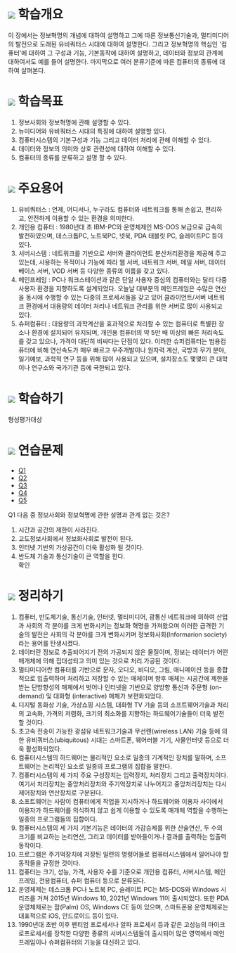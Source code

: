 # ![](https://ucampus.knou.ac.kr/html/user/img/icons/list_square.png) 학습개요

이 장에서는 정보혁명의 개념에 대하여 설명하고 그에 따른 정보통신기술과, 멀티미디어의 발전으로 도래된 유비쿼터스 시대에 대하여 설명한다. 그리고 정보혁명의 핵심인 '컴퓨터'에 대하여 그 구성과 기능, 기본동작에 대하여 설명하고, 데이터와 정보의 관계에 대하여서도 예를 들어 설명한다. 마지막으로 여러 분류기준에 따른 컴퓨터의 종류에 대하여 살펴본다.

# ![](https://ucampus.knou.ac.kr/html/user/img/icons/list_square.png) 학습목표

1. 정보사회와 정보혁명에 관해 설명할 수 있다.
2. 뉴미디어와 유비쿼터스 시대의 특징에 대하여 설명할 있다.
3. 컴퓨터시스템의 기본구성과 기능 그리고 데이터 처리에 관해 이해할 수 있다.
4. 데이터와 정보의 의미와 상호 관련성에 대하여 이해할 수 있다.
5. 컴퓨터의 종류를 분류하고 설명 할 수 있다.

# ![](https://ucampus.knou.ac.kr/html/user/img/icons/list_square.png) 주요용어

1. 유비쿼터스 : 언제, 어디서나, 누구라도 컴퓨터와 네트워크를 통해 손쉽고, 편리하고, 안전하게 이용할 수 있는 환경을 의미한다.
2. 개인용 컴퓨터 : 1980년대 초 IBM-PC와 운영체제인 MS-DOS 보급으로 급속히 발전하였으며, 데스크톱PC, 노트북PC, 넷북, PDA 태블릿 PC, 슬레이트PC 등이 있다.
3. 서버시스템 : 네트워크를 기반으로 서버와 클라이언트 분산처리환경을 제공해 주고 있는데, 사용하는 목적이나 기능에 따라 웹 서버, 네트워크 서버, 메일 서버, 데이터베이스 서버, VOD 서버 등 다양한 종류의 이름을 갖고 있다.
4. 메인프레임 : PC나 워크스테이션과 같은 단일 사용자 중심의 컴퓨터와는 달리 다중 사용자 환경을 지향하도록 설계되었다. 오늘날 대부분의 메인프레임은 수많은 연산을 동시에 수행할 수 있는 다중의 프로세서들을 갖고 있어 클라이언트/서버 네트워크 환경에서 대용량의 데이터 처리나 네트워크 관리를 위한 서버로 많이 사용되고 있다.
5. 슈퍼컴퓨터 : 대용량의 과학계산을 효과적으로 처리할 수 있는 컴퓨터로 특별한 장소나 환경에 설치되어 유지되며, 개인용 컴퓨터의 약 5만 배 이상의 빠른 처리속도를 갖고 있으나, 가격이 대단히 비싸다는 단점이 있다. 이러한 슈퍼컴퓨터는 범용컴퓨터에 비해 연산속도가 매우 빠르고 우주개발이나 원자력 계산, 국방과 무기 분야, 일기예보, 과학적 연구 등을 위해 많이 사용되고 있으며, 설치장소도 몇몇의 큰 대학이나 연구소와 국가기관 등에 국한되고 있다.

# ![](https://ucampus.knou.ac.kr/html/user/img/icons/list_square.png) 학습하기

형성평가대상

# ![](https://ucampus.knou.ac.kr/html/user/img/icons/list_square.png) 연습문제

- [Q1](https://ucampus.knou.ac.kr/ekp/user/study/retrieveUSTStudy.do#)
- [Q2](https://ucampus.knou.ac.kr/ekp/user/study/retrieveUSTStudy.do#)
- [Q3](https://ucampus.knou.ac.kr/ekp/user/study/retrieveUSTStudy.do#)
- [Q4](https://ucampus.knou.ac.kr/ekp/user/study/retrieveUSTStudy.do#)
- [Q5](https://ucampus.knou.ac.kr/ekp/user/study/retrieveUSTStudy.do#)

Q1 다음 중 정보사회와 정보혁명에 관한 설명과 관계 없는 것은?

1. 시간과 공간의 제한이 사라진다.
2. 고도정보사회에서 정보화사회로 발전이 된다.
3. 인터넷 기반의 가상공간이 더욱 활성화 될 것이다.
4. 반도체 기술과 통신기술이 큰 역할을 한다.  
    확인

# ![](https://ucampus.knou.ac.kr/html/user/img/icons/list_square.png) 정리하기

1. 컴퓨터, 반도체기술, 통신기술, 인터넷, 멀티미디어, 광통신 네트워크에 의하여 산업과 사회의 각 분야를 크게 변화시키는 정보화 혁명을 가져왔으며 이러한 급격한 기술의 발전은 사회의 각 분야를 크게 변화시키며 정보화사회(Informarion society)라는 용어를 탄생시켰다.
2. 데이터란 정보로 추출되어지기 전의 가공되지 않은 물질이며, 정보는 데이터가 어떤 매개체에 의해 집대성되고 의미 있는 것으로 처리․가공된 것이다.
3. 멀티미디어란 컴퓨터를 기반으로 문자, 오디오, 비디오, 그림, 애니메이션 등을 종합적으로 입출력하며 처리하고 저장할 수 있는 매체이며 향후 매체는 시공간에 제한을 받는 단방향성의 매체에서 벗어나 인터넷을 기반으로 양방향 통신과 주문형 (on-demand) 및 대화형 (interactive) 매체가 보편화되었다.
4. 디지털 동화상 기술, 가상쇼핑 시스템, 대화형 TV 기술 등의 소프트웨어기술과 처리의 고속화, 가격의 저렴화, 크기의 최소화를 지향하는 하드웨어기술들이 더욱 발전할 것이다.
5. 초고속 전송이 가능한 광섬유 네트워크기술과 무선랜(wireless LAN) 기술 등에 의한 유비쿼터스(ubiquitous) 시대는 스마트폰, 웨어러블 기기, 사물인터넷 등으로 더욱 활성화되었다.
6. 컴퓨터시스템의 하드웨어는 물리적인 요소로 일종의 기계적인 장치를 말하며, 소프트웨어는 논리적인 요소로 일종의 프로그램의 집합을 말한다.
7. 컴퓨터시스템의 세 가지 주요 구성장치는 입력장치, 처리장치 그리고 출력장치이다. 여기서 처리장치는 중앙처리장치와 주기억장치로 나누어지고 중앙처리장치는 다시 제어장치와 연산장치로 구분된다.
8. 소프트웨어는 사람이 컴퓨터에게 작업을 지시하거나 하드웨어와 이용자 사이에서 이용자가 하드웨어를 의식하지 않고 쉽게 이용할 수 있도록 매개체 역할을 수행하는 일종의 프로그램들의 집합이다.
9. 컴퓨터시스템의 세 가지 기본기능은 데이터의 가감승제를 위한 산술연산, 두 수의 크기를 비교하는 논리연산, 그리고 데이터를 받아들이거나 결과를 출력하는 입출력 동작이다.
10. 프로그램은 주기억장치에 저장된 일련의 명령어들로 컴퓨터시스템에서 일어나야 할 동작들을 규정한 것이다.
11. 컴퓨터는 크기, 성능, 가격, 사용자 수를 기준으로 개인용 컴퓨터, 서버시스템, 메인프레임, 전용컴퓨터, 슈퍼 컴퓨터 등으로 분류된다.
12. 운영체제는 데스크톱 PC나 노트북 PC, 슬레이트 PC는 MS-DOS와 Windows 시리즈를 거쳐 2015년 Windows 10, 2021년 Windows 11이 출시되었다. 또한 PDA 운영체제로는 팜(Palm) OS, Windows CE 등이 있으며, 스마트폰용 운영체제로는 대표적으로 iOS, 안드로이드 등이 있다.
13. 1990년대 초반 이후 펜티엄 프로세서나 알파 프로세서 등과 같은 고성능의 마이크로프로세서를 장착한 다양한 종류의 서버시스템들이 출시되어 많은 영역에서 메인프레임이나 슈퍼컴퓨터의 기능을 대신하고 있다.